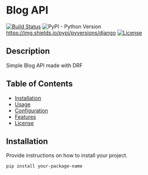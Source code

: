 # Blog API

[![Build Status](https://img.shields.io/travis/username/repo.svg)](https://travis-ci.org/username/repo)
![PyPI - Python Version](https://img.shields.io/pypi/pyversions/django)
https://img.shields.io/pypi/pyversions/django
[![License](https://img.shields.io/badge/license-MIT-blue.svg)](LICENSE)

## Description

Simple Blog API made with DRF

## Table of Contents

- [Installation](#installation)
- [Usage](#usage)
- [Configuration](#configuration)
- [Features](#features)
- [License](#license)

## Installation

Provide instructions on how to install your project.

```bash
pip install your-package-name
